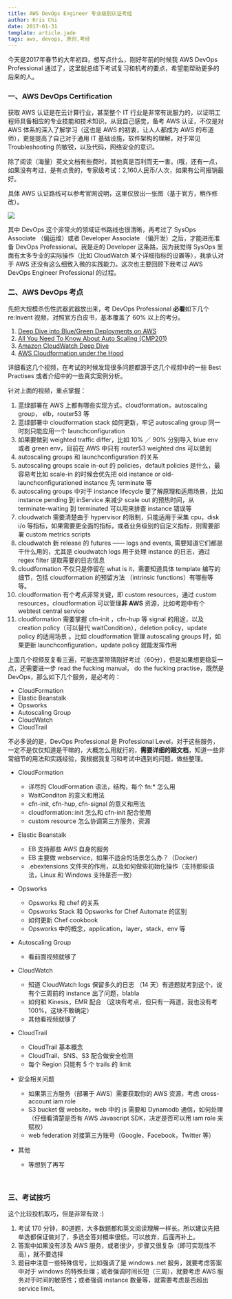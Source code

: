 ```yaml
---
title: AWS DevOps Engineer 专业级别认证考经
author: Kris Chi
date: 2017-01-31
template: article.jade
tags: aws, devops, 原创,考经
---
```


今天是2017年春节的大年初四，想写点什么，刚好年前的时候我 AWS DevOps Professional 通过了，这里就总结下考试复习和机考的要点，希望能帮助更多的后来的人。<span class="more"></span>

### 一、AWS DevOps Certification

获取 AWS 认证是在云计算行业，甚至整个 IT 行业是非常有说服力的，以证明工程师具备相应的专业技能和技术知识。从我自己感觉，备考 AWS 认证，不仅是对 AWS 体系的深入了解学习（这也是 AWS 的初衷，让人人都成为 AWS 的布道师），更是提高了自己对于通用 IT 基础设施，软件架构的理解，对于常见 Troubleshooting 的敏锐，以及代码，网络安全的意识。

除了阅读（海量）英文文档有些费时，其他真是百利而无一害。(哦，还有一点，如果没有考过，是有点贵的，专家级考试：2,160人民币/人次，如果有公司报销最好。



具体 AWS 认证路线可以参考官网说明，这里仅放出一张图（基于官方，稍作修改）。

![](https://ww2.sinaimg.cn/large/006tNbRwly1fc8nue5p6lj30rs0i2gse.jpg)



其中 DevOps 这个非常火的领域证书路线也很清晰，再考过了 SysOps Associate （偏运维）或者 Developer Associate （偏开发）之后，才能进而准备 DevOps Professional。我是走的 Developer 这条路，因为我觉得 SysOps 里面有太多专业的实际操作（比如 CloudWatch 某个详细指标的设置等），我承认对于 AWS 还没有这么细致入微的实践能力。这次也主要回顾下我考过 AWS DevOps Engineer Professional 的过程。



### 二、AWS DevOps 考点

先把大规模杀伤性武器武器放出来，考 DevOps Professional **必看**如下几个 re:Invent 视频，对照官方白皮书，基本覆盖了 60% 以上的考分。

1. [Deep Dive into Blue/Green Deployments on AWS](https://www.youtube.com/watch?v=aX54mhZbN58)
2. [All You Need To Know About Auto Scaling (CMP201)](https://www.youtube.com/watch?v=4trGuelatMI)
3. [Amazon CloudWatch Deep Dive](https://www.youtube.com/watch?v=pTzv-i1uvvE)
4. [AWS Cloudformation under the Hood](https://www.youtube.com/watch?v=ZhGMaw67Yu0)

详细看这几个视频，在考试的时候发现很多问题都源于这几个视频中的一些 Best Practises 或者介绍中的一些真实案例分析。

针对上面的视频，重点掌握：

1. 蓝绿部署在 AWS 上都有哪些实现方式，cloudformation，autoscaling group， elb，router53 等
2. 蓝绿部署中 cloudformation stack 如何更新，牢记 autoscaling group 同一时刻只能应用一个 launchconfiguration
3. 如果要做到 weighted traffic differ，比如 10% ／ 90% 分别导入 blue env 或者 green env，目前在 AWS 中只有 router53 weighted dns 可以做到
4. autoscaling groups 和 launchconfiguration 的关系
5. autoscaling groups scale in-out 的 policies，default policies 是什么，最容易考比如 scale-in 的时候会优先把 old instance or old-launchconfigurationed instance 先 terminate 等
6. autoscaling groups 中对于 instance lifecycle 要了解原理和适用场景，比如 instance pending 到 inService 来减少 scale out 的预热时间，从 terminate-waiting 到 terminated 可以用来排查 instance 错误等
7. cloudwatch 需要清楚由于 hypervisor 的限制，只能适用于采集 cpu，disk i/o 等指标，如果需要更全面的指标，或者业务级别的自定义指标，则需要部署 custom metrics scripts
8. cloudwatch 新 release 的 futures —— logs and events, 需要知道它们都是干什么用的，尤其是 cloudwatch logs 用于处理 instance 的日志，通过 regex filter  提取需要的日志信息
9. cloudformation 不仅只是停留在 what is it，需要知道具体 template 编写的细节，包括 cloudformation 的预留方法 （intrinsic functions）有哪些等等。
10. cloudformation 有个考点非常关键，即 custom resources，通过 custom resources，cloudformation 可以管理**非 AWS** 资源，比如考题中有个 webtest central service
11. cloudformation 需要掌握 cfn-init ，cfn-hup 等 signal 的用途，以及 creation policy（可以替代 waitCondition），deletion policy，update policy 的适用场景 。比如 cloudformation 管理 autoscaling groups 时，如果更新 launchconfiguration，update policy 就能发挥作用



上面几个视频反复看三遍，可能连蒙带猜刚好考过（60分），但是如果想更稳妥一点，还需要进一步 read the fucking manual， do the fucking practise，既然是 DevOps，那么如下几个服务，是必考的：

* CloudFormation
* Elastic Beanstalk
* Opsworks
* Autoscaling Group
* CloudWatch
* CloudTrail

不必多说的是，DevOps Professional 是 Professional Level，对于这些服务，一定不是仅仅知道是干嘛的，大概怎么用就行的，**需要详细的跟文档**，知道一些非常细节的用法和实践经验，我根据我复习和考试中遇到的问题，做些整理。

* CloudFormation

  * 详尽的 CloudFormation 语法，结构，每个 fn:* 怎么用
  * WaitConditon 的意义和用法
  * cfn-init, cfn-hup, cfn-signal 的意义和用法
  * cloudformation::init 怎么和 cfn-init 配合使用
  * custom resource 怎么协调第三方服务，资源

* Elastic Beanstalk

  * EB 支持那些 AWS 自身的服务
  * EB 主要做 webservice，如果不适合的场景怎么办？（Docker）
  * .ebextensions 文件夹的作用，以及如何做些初始化操作（支持那些语法，Linux 和 Windows 支持是否一致）

* Opsworks

  * Opsworks 和 chef 的关系
  * Opsworks Stack 和 Opsworks for Chef Automate 的区别
  * 如何更新 Chef cookbook
  * Opsworks 中的概念，application，layer，stack，env 等

* Autoscaling Group

  * 看前面视频就够了

* CloudWatch

  * 知道 CloudWatch logs 保留多久的日志 （14 天）有道题就考到这个，说有个三周前的 instance 出了问题，blabla
  * 如何和 Kinesis，EMR 配合 （这块有考点，但只有一两道，我也没有考 100%，这块不敢确定）
  * 其他看视频就够了

* CloudTrail

  * CloudTrail 基本概念
  * CloudTrail、SNS、S3 配合做安全检测
  * 每个 Region 只能有 5 个 trails 的 limit

* 安全相关问题

  * 如果第三方服务（部署于 AWS）需要获取你的 AWS 资源，考虑 cross-account iam role
  * S3 bucket 做 website，web 中的 js 需要和 Dynamodb 通信，如何处理（仔细看清楚是否有 AWS Javascript SDK，决定是否可以用 iam role 来赋权）
  * web federation 对接第三方账号（Google，Facebook，Twitter 等）

* 其他

  * 等想到了再写

    ​

### 三、考试技巧

这个比较投机取巧，但是非常有效  :)

1. 考试 170 分钟，80道题，大多数题都和英文阅读理解一样长。所以建议先把单选都保证做对了，多选全答对概率很低，可以放弃，后面再补上。
2. 答案中如果没有涉及 AWS 服务，或者很少，步骤又很复杂（即可实现性不高），就不要选择
3. 题目中注意一些特殊信号，比如强调了是 windows  .net 服务，就要考虑答案中对于 windows 的特殊处理；或者强调时间长短（三周），就要考虑 AWS 服务对于时间的敏感性；或者强调 instance 数量等，就需要考虑是否超出 service limit。

